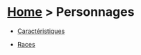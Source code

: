 # [Home](README.md) > Personnages  
  
  

- [Caractéristiques](caracteristiques/index.md)  
  
- [Races](races/index.md)  

